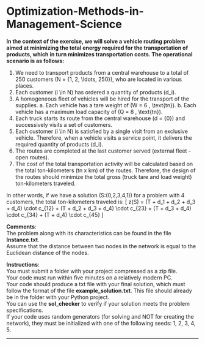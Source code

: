 # Optimization-Methods-in-Management-Science


**In the context of the exercise, we will solve a vehicle routing problem aimed at minimizing the total energy required for the transportation of products, which in turn minimizes transportation costs. The operational scenario is as follows:**

1. We need to transport products from a central warehouse to a total of 250 customers \(N = \{1, 2, \ldots, 250\}\), who are located in various places.
2. Each customer \(i \in N\) has ordered a quantity of products \(d_i\).
3. A homogeneous fleet of vehicles will be hired for the transport of the supplies.
   a. Each vehicle has a tare weight of \(W = 6 \, \text{tn}\).
   b. Each vehicle has a maximum load capacity of \(Q = 8 \, \text{tn}\).
4. Each truck starts its route from the central warehouse \(d = \{0\}\) and successively visits a set of customers.
5. Each customer \(i \in N\) is satisfied by a single visit from an exclusive vehicle. Therefore, when a vehicle visits a service point, it delivers the required quantity of products \(d_i\).
6. The routes are completed at the last customer served (external fleet - open routes).
7. The cost of the total transportation activity will be calculated based on the total ton-kilometers (tn x km) of the routes. Therefore, the design of the routes should minimize the total gross (truck tare and load weight) ton-kilometers traveled.

In other words, if we have a solution \(S:(0,2,3,4,1)\) for a problem with 4 customers, the total ton-kilometers traveled is:
\[ z(S) = (T + d_1 + d_2 + d_3 + d_4) \cdot c_{12} + (T + d_2 + d_3 + d_4) \cdot c_{23} + (T + d_3 + d_4) \cdot c_{34} + (T + d_4) \cdot c_{45} \]

**Comments**:  
The problem along with its characteristics can be found in the file **Instance.txt**.  
Assume that the distance between two nodes in the network is equal to the Euclidean distance of the nodes.

**Instructions**:  
You must submit a folder with your project compressed as a zip file.  
Your code must run within five minutes on a relatively modern PC.  
Your code should produce a txt file with your final solution, which must follow the format of the file **example_solution.txt**. This file should already be in the folder with your Python project.  
You can use the **sol_checker** to verify if your solution meets the problem specifications.  
If your code uses random generators (for solving and NOT for creating the network), they must be initialized with one of the following seeds: 1, 2, 3, 4, 5.

---

